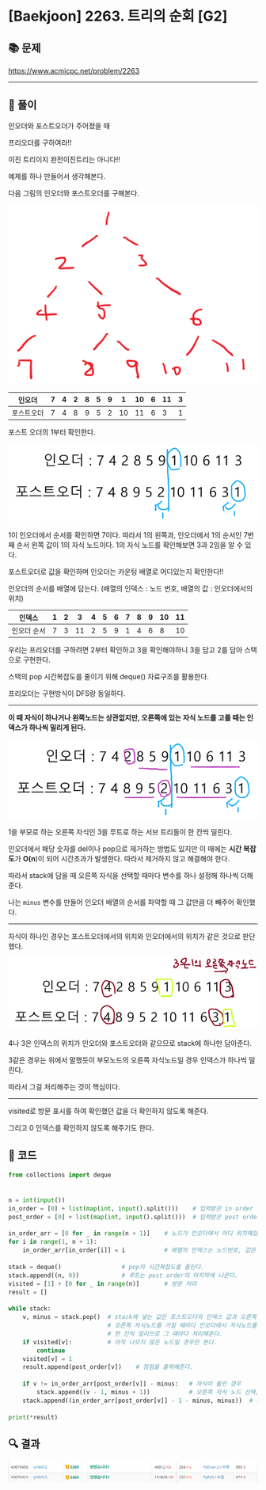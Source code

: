 # [Baekjoon] 2263. 트리의 순회 [G2]

## 📚 문제

https://www.acmicpc.net/problem/2263

---

## 📖 풀이

인오더와 포스트오더가 주어졌을 때

프리오더를 구하여라!!

이진 트리이지 완전이진트리는 아니다!!

예제를 하나 만들어서 생각해본다.

다음 그림의 인오더와 포스트오더를 구해본다.

![image-20220319162111340](README.assets/image-20220319162111340.png)

| 인오더     | 7    | 4    | 2    | 8    | 5    | 9    | 1    | 10   | 6    | 11   | 3    |
| ---------- | ---- | ---- | ---- | ---- | ---- | ---- | ---- | ---- | ---- | ---- | ---- |
| 포스트오더 | 7    | 4    | 8    | 9    | 5    | 2    | 10   | 11   | 6    | 3    | 1    |

포스트 오더의 1부터 확인한다.



![image-20220319173750584](README.assets/image-20220319173750584.png)

1이 인오더에서 순서를 확인하면 7이다. 따라서 1의 왼쪽과, 인오더에서 1의 순서인 7번째 순서 왼쪽 값이 1의 자식 노드이다. 1의 자식 노드를 확인해보면 3과 2임을 알 수 있다.

포스트오더로 값을 확인하며 인오더는 카운팅 배열로 어디있는지 확인한다!!



인오더의 순서를 배열에 담는다. (배열의 인덱스 : 노드 번호, 배열의 값 : 인오더에서의 위치)

| 인덱스      | 1    | 2    | 3    | 4    | 5    | 6    | 7    | 8    | 9    | 10   | 11   |
| ----------- | ---- | ---- | ---- | ---- | ---- | ---- | ---- | ---- | ---- | ---- | ---- |
| 인오더 순서 | 7    | 3    | 11   | 2    | 5    | 9    | 1    | 4    | 6    | 8    | 10   |



우리는 프리오더를 구하려면 2부터 확인하고 3을 확인해야하니 3을 담고 2를 담아 스택으로 구현한다.

스택의 pop 시간복잡도를 줄이기 위해 deque() 자료구조를 활용한다.

프리오더는 구현방식이 DFS랑 동일하다.

---

**이 때 자식이 하나거나 왼쪽노드는 상관없지만, 오른쪽에 있는 자식 노드를 고를 때는 인덱스가 하나씩 밀리게 된다.**

![image-20220319174000833](README.assets/image-20220319174000833.png)

1을 부모로 하는 오른쪽 자식인 3을 루트로 하는 서브 트리들이 한 칸씩 밀린다.

인오더에서 해당 숫자를 del이나 pop으로 제거하는 방법도 있지만 이 때에는 **시간 복잡도**가 **O(n**)이 되어 시간초과가 발생한다. 따라서 제거하지 않고 해결해야 한다.

따라서 stack에 담을 때 오른쪽 자식을 선택할 때마다 변수를 하나 설정해 하나씩 더해준다.

나는 `minus` 변수를 만들어 인오더 배열의 순서를 파악할 때 그 값만큼 더 빼주어 확인했다.

---

자식이 하나인 경우는 포스트오더에서의 위치와 인오더에서의 위치가 같은 것으로 판단했다.

![image-20220319174522971](README.assets/image-20220319174522971.png)

4나 3은 인덱스의 위치가 인오더와 포스트오더와 같으므로 stack에 하나만 담아준다.

3같은 경우는 위에서 말했듯이 부모노드의 오른쪽 자식노드일 경우 인덱스가 하나씩 밀린다.

따라서 그걸 처리해주는 것이 핵심이다.

---

visited로 방문 표시를 하여 확인했던 값을 더 확인하지 않도록 해준다.

그리고 0 인덱스를 확인하지 않도록 해주기도 한다.

## 📒 코드

```python
from collections import deque


n = int(input())
in_order = [0] + list(map(int, input().split()))    # 입력받은 in order
post_order = [0] + list(map(int, input().split()))  # 입력받은 post order

in_order_arr = [0 for _ in range(n + 1)]    # 노드가 인오더에서 어디 위치해있는지 배열에 담아준다.
for i in range(1, n + 1):
    in_order_arr[in_order[i]] = i           # 배열의 인덱스는 노드번호, 값은 인오더에서의 위치이다.

stack = deque()                 # pop의 시간복잡도를 줄인다.
stack.append((n, 0))            # 루트는 post order의 마지막에 나온다.
visited = [1] + [0 for _ in range(n)]       # 방문 처리
result = []

while stack:
    v, minus = stack.pop()  # stack에 넣는 값은 포스트오더의 인덱스 값과 오른쪽 자식노드를 거치는 횟수이다.
                            # 오른쪽 자식노드를 거칠 때마다 인오더에서 자식노드를 루트로 하는 서브트리가
                            # 한 칸씩 밀리므로 그 때마다 처리해준다.
    if visited[v]:          # 아직 나오지 않은 노드일 경우만 본다.
        continue
    visited[v] = 1
    result.append(post_order[v])    # 정점을 출력해준다.

    if v != in_order_arr[post_order[v]] - minus:   # 자식이 둘인 경우
        stack.append((v - 1, minus + 1))           # 오른쪽 자식 노드 선택, 선택한 노드의 바로 왼쪽 노드다.
    stack.append((in_order_arr[post_order[v]] - 1 - minus, minus))  # 왼쪽 자식 노드 선택, 인오더에서 위치한 인덱스 - 1에 위치해있다.
    
print(*result)
```

## 🔍 결과

![image-20220319175449575](README.assets/image-20220319175449575.png)